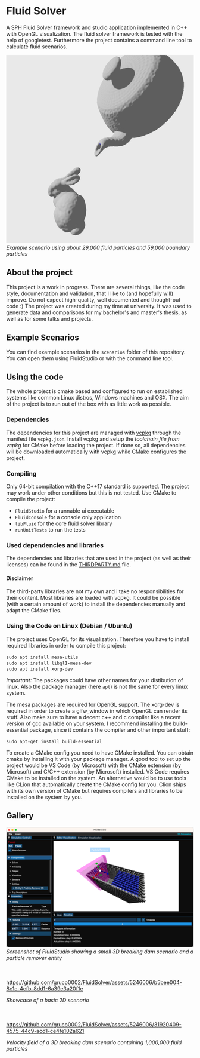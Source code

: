 # Fluid Solver
A SPH Fluid Solver framework and studio application implemented in C++ with OpenGL visualization.
The fluid solver framework is tested with the help of googletest.
Furthermore the project contains a command line tool to calculate fluid scenarios.

![Example Simulation](resources/bunny_teapot.gif)
<br/>*Example scenario using about 29,000 fluid particles and 59,000 boundary particles*

## About the project
This project is a work in progress. There are several things, like the code style, documentation and validation,
that I like to (and hopefully will) improve. Do not expect high-quality, well documented and thought-out code :)
The project was created during my time at university. It was used to generate data and comparisons
for my bachelor's and master's thesis, as well as for some talks and projects.

## Example Scenarios
You can find example scenarios in the `scenarios` folder of this repository. You can open them using
FluidStudio or with the command line tool.

## Using the code
The whole project is cmake based and configured to run on established systems like common Linux distros, Windows machines
and OSX. The aim of the project is to run out of the box with as little work as possible.

### Dependencies
The dependencies for this project are managed with [vcpkg](https://github.com/microsoft/vcpkg) through the manifest file
`vcpkg.json`. Install vcpkg and setup the *toolchain file from vcpkg* for CMake before loading the project. If done so,
all dependencies will be downloaded automatically with vcpkg while CMake configures the project.

### Compiling
Only 64-bit compilation with the C++17 standard is supported. The project may work under other conditions but this is not tested.
Use CMake to compile the project:
- `FluidStudio` for a runnable ui executable
- `FluidConsole` for a console only application
- `libFluid` for the core fluid solver library
- `runUnitTests` to run the tests

### Used dependencies and libraries
The dependencies and libraries that are used in the project (as well as their licenses) can be found in the [THIRDPARTY.md](THIRDPARTY.md) file.

  
#### Disclaimer
The third-party libraries are not my own and i take no responsibilities for their content.
Most libraries are loaded with vcpkg. It could be possible (with a certain amount of work) to install the dependencies
manually and adapt the CMake files.

### Using the Code on Linux (Debian / Ubuntu)
The project uses OpenGL for its visualization. Therefore you have to install required
libraries in order to compile this project:
```shell script
sudo apt install mesa-utils
sudo apt install libgl1-mesa-dev
sudo apt install xorg-dev
```
*Important:* The packages could have other names for your distibution of linux. Also the
package manager (here `apt`) is not the same for every linux system.

The mesa packages are required for OpenGL support. The xorg-dev is required in order to
create a glfw_window in which OpenGL can render its stuff.
Also make sure to have a decent c++ and c compiler like a recent version of gcc available
on your system.
I recommend installing the build-essential package, since it contains the compiler and
other important stuff:
```shell script
sudo apt-get install build-essential
```
To create a CMake config you need to have CMake installed. You can obtain cmake by installing
it with your package manager. A good tool to set up the project would be VS Code
(by Microsoft) with the CMake extension (by Microsoft) and C/C++ extension (by Microsoft)
installed. VS Code requires CMake to be installed on the system. 
An alternative would be to use tools like CLion that automatically create the CMake
config for you. Clion ships with its own version of CMake but requires compilers and
libraries to be installed on the system by you.


## Gallery
![Screenshot of FluidStudio](resources/Screenshot.png)
<br/>*Screenshot of FluidStudio showing a small 3D breaking dam scenario and a particle remover entity* <br/><br/><br/>


https://github.com/gruco0002/FluidSolver/assets/5246006/b5bee004-8c1c-4cfb-8dd1-6a39e3a20f1e

*Showcase of a basic 2D scenario* <br/><br/><br/>


https://github.com/gruco0002/FluidSolver/assets/5246006/31920409-4575-44c9-acd1-ce4fe102a621

*Velocity field of a 3D breaking dam scenario containing 1,000,000 fluid particles*

